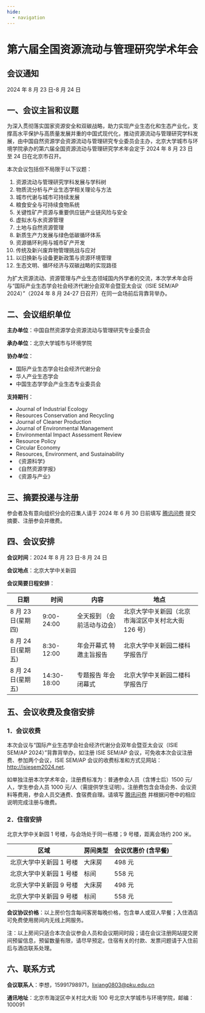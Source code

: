 ```yaml
---
hide:
  - navigation
---
```


# 第六届全国资源流动与管理研究学术年会

## 会议通知

2024 年 8 月 23 日-8 月 24 日

## 一、会议主旨和议题

为深入贯彻落实国家资源安全和双碳战略，助力实现产业生态化和生态产业化，支撑高水平保护与高质量发展并重的中国式现代化，推动资源流动与管理研究学科发展，由中国自然资源学会资源流动与管理研究专业委员会主办，北京大学城市与环境学院承办的第六届全国资源流动与管理研究学术年会定于 2024 年 8 月 23 日至 24 日在北京市召开。

本次会议包括但不局限于以下议题：

1. 资源流动与管理研究学科发展与学科树
2. 物质流分析与产业生态学相关理论与方法
3. 城市代谢与城市可持续发展
4. 粮食安全与可持续食物系统
5. 关键性矿产资源与重要供应链产业链风险与安全
6. 虚拟水与水资源管理
7. 土地与自然资源管理
8. 新质生产力发展与绿色低碳循环体系
9. 资源循环利用与城市矿产开发
10. 传统及新兴废弃物管理挑战与应对
11. 以旧换新与设备更新政策与资源环境管理
12. 生态文明、循环经济与双碳战略的实现路径

为扩大资源流动、资源管理与产业生态领域国内外学者的交流，本次学术年会将与“国际产业生态学会社会经济代谢分会双年会暨亚太会议（ISIE SEM/AP 2024）”（2024 年 8 月 24-27 日召开）在同一会场前后背靠背举办。

## 二、会议组织单位

**主办单位**：中国自然资源学会资源流动与管理研究专业委员会

**承办单位**：北京大学城市与环境学院

**协办单位**：

- 国际产业生态学会社会经济代谢分会
- 华人产业生态学会
- 中国生态学学会产业生态专业委员会

**支持期刊**：

- Journal of Industrial Ecology
- Resources Conservation and Recycling
- Journal of Cleaner Production
- Journal of Environmental Management
- Environmental Impact Assessment Review
- Resource Policy
- Circular Economy
- Resources, Environment, and Sustainability
- 《资源科学》
- 《自然资源学报》
- 《资源与产业》

## 三、摘要投递与注册

参会者及有意向组织分会的召集人请于 2024 年 6 月 30 日前填写 [腾讯问卷](https://docs.qq.com/form/page/DSXZSRW9sUUpJekhW) 提交摘要、注册参会并缴费。

## 四、会议安排

**会议时间**：2024 年 8 月 23 日-8 月 24 日

**会议地点**：北京大学中关新园

**会议简要日程安排**：

| 日期               | 时间        | 内容                        | 地点                                                |
| ------------------ | ----------- | --------------------------- | --------------------------------------------------- |
| 8 月 23 日(星期四) | 9:00-24:00  | 全天报到 （会前活动与边会） | 北京大学中关新园（北京市海淀区中关村北大街 126 号） |
| 8 月 24 日(星期五) | 8:30-12:00  | 年会开幕式 特邀主旨报告     | 北京大学中关新园二楼科学报告厅                      |
| 8 月 24 日(星期五) | 14:30-18:00 | 专题报告 年会闭幕式         | 北京大学中关新园二楼科学报告厅                      |

## 五、会议收费及食宿安排

### 1．会议收费

本次会议与“国际产业生态学会社会经济代谢分会双年会暨亚太会议（ISIE SEM/AP 2024）”背靠背举办，如注册 ISIE SEM/AP 会议，可免收本次会议注册费、参加两个会议，ISIE SEM/AP 会议的收费标准和方式见网站：<http://isiesem2024.net>.

如单独注册本次学术年会，注册费标准为：普通参会人员（含博士后）1500 元/人，学生参会人员 1000 元/人（需提供学生证明）。注册费包含会场会务、会议资料等费用，参会人员交通费、食宿费自理。请填写 [腾讯问卷](https://docs.qq.com/form/page/DSXZSRW9sUUpJekhW) 并根据问卷中的相应说明完成注册与缴费。

### 2．住宿安排

北京大学中关新园 1 号楼，与会场处于同一栋楼；9 号楼，距离会场约 200 米。

| 区域                    | 房间类型 | 会议优惠价 (含早餐) |
| ----------------------- | -------- | ------------------- |
| 北京大学中关新园 1 号楼 | 大床房   | 498 元              |
| 北京大学中关新园 1 号楼 | 标间     | 558 元              |
| 北京大学中关新园 9 号楼 | 大床房   | 498 元              |
| 北京大学中关新园 9 号楼 | 标间     | 558 元              |

**会议协议价格**：以上房价包含每间客房每晚价格，包含单人或双人早餐；入住酒店可免费使用房间内无线上网服务。

注：以上房间只适合本次会议参会人员和会议期间时段；请在会议注册网站提交房间预留信息，预留数量有限，请尽早预定。住宿有关的付款、发票问题请于入住前后与酒店联系处理。

## 六、联系方式

**会议联系人**：李想，15991798971，<lixiang0803@pku.edu.cn>

**通讯地址**：北京市海淀区中关村北大街 100 号北京大学城市与环境学院，邮编：100091
